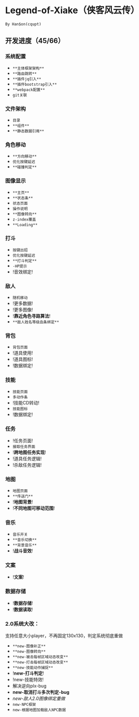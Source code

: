# Legend-of-Xiake（侠客风云传）
```
By Han$on(cqupt)
```
## 开发进度（45/66）

### 系统配置
+ `**主体框架架构**`
+ `**路由跳转**`
+ `**插件jq引入**`
+ `**插件bootstrap引入**`
+ `**webpack配置**`
+ `git关联`

### 文件架构
+ `目录`
+ `**组件**`
+ `**静态数据引用**`

### 角色移动
+ `**方向移动**`
+ `优化按键延迟`
+ `**碰撞判定**`

### 图像显示
+ `**主页**`
+ `**状态条**`
+ `状态页面`
+ `操作说明`
+ `**图像转向**`
+ `z-index覆盖`
+ `**Loading**`

### 打斗
+ `按键出招`
+ `优化按键延迟`
+ `**打斗判定**`
+ `-HP提示`
+ !音效绑定!

### 敌人
+ `随机移动`
+ !更多数据!
+ !更多图像!
+ !**靠近角色寻路算法**!
+ `**敌人姓名等级血条绑定**`

### 背包
+ `背包页面`
+ !道具使用!
+ !道具图标!
+ !数据绑定!

### 技能
+ `技能页面`
+ `多动作条`
+ !技能CD转动!
+ `技能图标`
+ !数据绑定!

### 任务
+ !任务页面!
+ `接取任务界面`
+ !**跨地图任务实现**!
+ !道具任务逻辑!
+ !杀敌任务逻辑!

### 地图
+ `地图页面`
+ `**传送门**`
+ !**地图背景**!
+ !**不同地图可移动范围**!

### 音乐
+ `音乐开关`
+ `**音乐切换**`
+ `**背景音乐**`
+ !**战斗音效**!

### 文案
+ !**文案**!

### 数据存储
+ !**数据存储**!
+ !**数据读取**!

### 2.0系统大改：
支持任意大小player，不再固定130x130，判定系统彻底重做
+ `**new-图像补正**`
+ `**new-图像转向**`
+ `**new-被击每帧区域动态改变**`
+ `**new-打击每帧区域动态改变**`
+ `**new-技能动作捕捉**`
+ !**new-打斗判定**!
+ !new-技能特效!
+ 解决逆向plx-bug
+ **new-取消打斗多次判定-bug**
+ *new-敌人2.0图像绑定重做*
+ `new-NPC框架`
+ `new-根据地图加载敌人NPC数据`